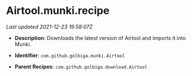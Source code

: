 # Airtool.munki.recipe

_Last updated 2021-12-23 19:58:07Z_

- **Description**: Downloads the latest version of Airtool and imports it into Munki.

- **Identifier**: `com.github.golbiga.munki.Airtool`

- **Parent Recipes**: `com.github.golbiga.download.Airtool`